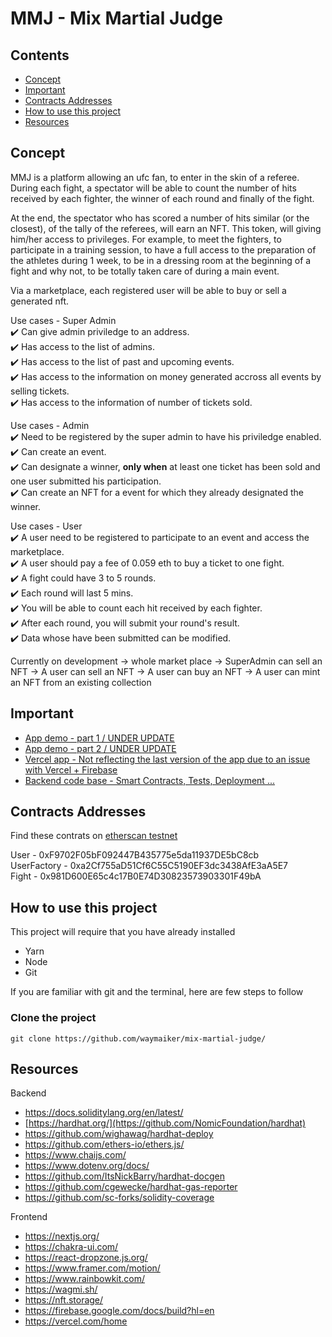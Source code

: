 # MMJ - Mix Martial Judge

## Contents
- [Concept](#concepts)
- [Important](#important)
- [Contracts Addresses](#contracts-addresses)
- [How to use this project](#how-to-use-this-project)
- [Resources](#resources)

## Concept
MMJ is a platform allowing an ufc fan, to enter in the skin of a referee.
During each fight, a spectator will be able to count the number of hits received by each fighter, the winner of each round and finally of the fight.

At the end, the spectator who has scored a number of hits similar (or the closest), of the tally of the referees, will earn an NFT. 
This token, will giving him/her access to privileges. For example, to meet the fighters, to participate in a training session, to have a full access to the preparation of the athletes during 1 week, to be in a dressing room at the beginning of a fight and why not, to be totally taken care of during a main event.  

Via a marketplace, each registered user will be able to buy or sell a generated nft.

Use cases - Super Admin  
✔️ Can give admin priviledge to an address.  
✔️ Has access to the list of admins.  
✔️ Has access to the list of past and upcoming events.  
✔️ Has access to the information on money generated accross all events by selling tickets.  
✔️ Has access to the information of number of tickets sold. 

Use cases - Admin  
✔️ Need to be registered by the super admin to have his priviledge enabled.  
✔️ Can create an event.   
✔️ Can designate a winner, **only when** at least one ticket has been sold and one user submitted his participation.  
✔️ Can create an NFT for a event for which they already designated the winner.  

Use cases - User  
✔️ A user need to be registered to participate to an event and access the marketplace.  
✔️ A user should pay a fee of 0.059 eth to buy a ticket to one fight.  
✔️ A fight could have 3 to 5 rounds.  
✔️ Each round will last 5 mins.  
✔️ You will be able to count each hit received by each fighter.  
✔️ After each round, you will submit your round's result.  
✔️ Data whose have been submitted can be modified.  

Currently on development
-> whole market place 
-> SuperAdmin can sell an NFT
-> A user can sell an NFT
-> A user can buy an NFT
-> A user can mint an NFT from an existing collection

## Important

- [App demo - part 1 / UNDER UPDATE]()
- [App demo - part 2 / UNDER UPDATE]()
- [Vercel app - Not reflecting the last version of the app due to an issue with Vercel + Firebase](https://mix-martial-judge.vercel.app/)
- [Backend code base - Smart Contracts, Tests, Deployment ...](https://github.com/waymaiker/mix-martial-judge/tree/master/backend)

## Contracts Addresses
Find these contrats on [etherscan testnet](https://goerli.etherscan.io/)   

User - 0xF9702F05bF092447B435775e5da11937DE5bC8cb  
UserFactory - 0xa2Cf755aD51Cf6C55C5190EF3dc3438AfE3aA5E7  
Fight - 0x981D600E65c4c17B0E74D30823573903301F49bA  

## How to use this project
This project will require that you have already installed
* Yarn
* Node
* Git

If you are familiar with git and the terminal, here are few steps to follow

### Clone the project
```shell
git clone https://github.com/waymaiker/mix-martial-judge/
```

## Resources
Backend
* https://docs.soliditylang.org/en/latest/
* [https://hardhat.org/](https://github.com/NomicFoundation/hardhat)
* https://github.com/wighawag/hardhat-deploy
* https://github.com/ethers-io/ethers.js/
* https://www.chaijs.com/
* https://www.dotenv.org/docs/
* https://github.com/ItsNickBarry/hardhat-docgen
* https://github.com/cgewecke/hardhat-gas-reporter
* https://github.com/sc-forks/solidity-coverage

Frontend
* https://nextjs.org/
* https://chakra-ui.com/
* https://react-dropzone.js.org/
* https://www.framer.com/motion/
* https://www.rainbowkit.com/
* https://wagmi.sh/
* https://nft.storage/
* https://firebase.google.com/docs/build?hl=en
* https://vercel.com/home

